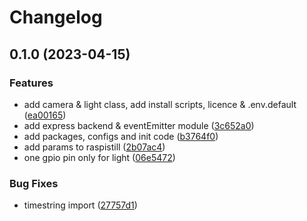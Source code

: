 # Changelog

## 0.1.0 (2023-04-15)


### Features

* add camera & light class, add install scripts, licence & .env.default ([ea00165](https://github.com/jujax/blobpi/commit/ea00165eb865092dc8f1111960c5126df334beac))
* add express backend & eventEmitter module ([3c652a0](https://github.com/jujax/blobpi/commit/3c652a0fcca54f7ce7a580503699e19c91d51c9a))
* add packages, configs and init code ([b3764f0](https://github.com/jujax/blobpi/commit/b3764f0a24059519de86fc0c9c85a9c0c4bbcd89))
* add params to raspistill ([2b07ac4](https://github.com/jujax/blobpi/commit/2b07ac4c19a255525fddefa5170953b1fb36fb44))
* one gpio pin only for light ([06e5472](https://github.com/jujax/blobpi/commit/06e547230a69b893224ee18fa43487baad5621c7))


### Bug Fixes

* timestring import ([27757d1](https://github.com/jujax/blobpi/commit/27757d194568ee0d60bed9e552757864ea1d992d))